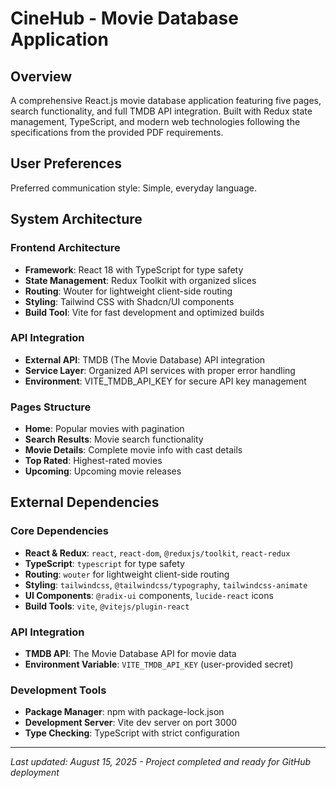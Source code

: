 # CineHub - Movie Database Application

## Overview

A comprehensive React.js movie database application featuring five pages, search functionality, and full TMDB API integration. Built with Redux state management, TypeScript, and modern web technologies following the specifications from the provided PDF requirements.

## User Preferences

Preferred communication style: Simple, everyday language.

## System Architecture

### Frontend Architecture
- **Framework**: React 18 with TypeScript for type safety
- **State Management**: Redux Toolkit with organized slices
- **Routing**: Wouter for lightweight client-side routing
- **Styling**: Tailwind CSS with Shadcn/UI components
- **Build Tool**: Vite for fast development and optimized builds

### API Integration
- **External API**: TMDB (The Movie Database) API integration
- **Service Layer**: Organized API services with proper error handling
- **Environment**: VITE_TMDB_API_KEY for secure API key management

### Pages Structure
- **Home**: Popular movies with pagination
- **Search Results**: Movie search functionality
- **Movie Details**: Complete movie info with cast details
- **Top Rated**: Highest-rated movies
- **Upcoming**: Upcoming movie releases

## External Dependencies

### Core Dependencies
- **React & Redux**: `react`, `react-dom`, `@reduxjs/toolkit`, `react-redux`
- **TypeScript**: `typescript` for type safety
- **Routing**: `wouter` for lightweight client-side routing
- **Styling**: `tailwindcss`, `@tailwindcss/typography`, `tailwindcss-animate`
- **UI Components**: `@radix-ui` components, `lucide-react` icons
- **Build Tools**: `vite`, `@vitejs/plugin-react`

### API Integration
- **TMDB API**: The Movie Database API for movie data
- **Environment Variable**: `VITE_TMDB_API_KEY` (user-provided secret)

### Development Tools
- **Package Manager**: npm with package-lock.json
- **Development Server**: Vite dev server on port 3000
- **Type Checking**: TypeScript with strict configuration

---

*Last updated: August 15, 2025 - Project completed and ready for GitHub deployment*